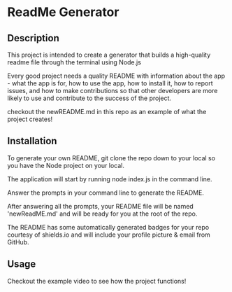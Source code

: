 # ReadMe Generator

## Description
This project is intended to create a generator that builds a high-quality readme file through the terminal using Node.js 


Every good project needs a quality README with information about the app - what the app is for, how to use the app, how to install it, how to report issues, and how to make contributions so that other developers are more likely to use and contribute to the success of the project.

checkout the <a> newREADME.md </a> in this repo as an example of what the project creates!

## Installation
To generate your own README, git clone the repo down to your local so you have the Node project on your local.

The application will start by running node index.js in the command line.

Answer the prompts in your command line to generate the README.

After answering all the prompts, your README file will be named 'newReadME.md' and will be ready for you at the root of the repo.

The README has some automatically generated badges for your repo courtesy of shields.io and will include your profile picture & email from GitHub.

## Usage

Checkout the example video to see how the project functions!